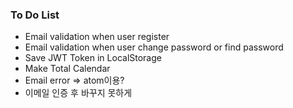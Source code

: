 ### To Do List

- Email validation when user register
- Email validation when user change password or find password
- Save JWT Token in LocalStorage
- Make Total Calendar
- Email error => atom이용?
- 이메일 인증 후 바꾸지 못하게